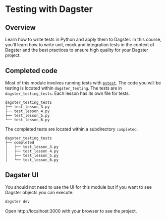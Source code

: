 # Testing with Dagster

## Overview

Learn how to write tests in Python and apply them to Dagster. In this course, you'll learn how to write unit, mock and integration tests in the context of Dagster and the best practices to ensure high quality for your Dagster project.

## Completed code

Most of this module involves running tests with [`pytest`](https://docs.pytest.org/en/stable/). The code you will be testing is located within `dagster_testing`. The tests are in `dagster_testing_tests`. Each lesson has its own file for tests.

```
dagster_testing_tests
├── test_lesson_3.py
├── test_lesson_4.py
├── test_lesson_5.py
└── test_lesson_6.py
```

The completed tests are located within a subdirectory `completed`.

```
dagster_testing_tests
├── completed
│   ├── test_lesson_3.py
│   ├── test_lesson_4.py
│   ├── test_lesson_5.py
│   └── test_lesson_6.py
```

## Dagster UI

You should not need to use the UI for this module but if you want to see Dagster objects you can execute.

```bash
dagster dev
```

Open http://localhost:3000 with your browser to see the project.
